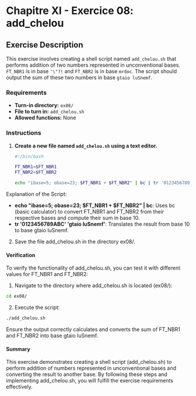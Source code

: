 # Chapitre XI - Exercice 08: add_chelou

## Exercise Description

This exercise involves creating a shell script named `add_chelou.sh` that performs addition of two numbers represented in unconventional bases. `FT_NBR1` is in base `'\"?!` and `FT_NBR2` is in base `mrdoc`. The script should output the sum of these two numbers in base `gtaio luSnemf`.

### Requirements

- **Turn-in directory:** `ex08/`
- **File to turn in:** `add_chelou.sh`
- **Allowed functions:** None

### Instructions

1. **Create a new file named `add_chelou.sh` using a text editor.**
   
   ```bash
   #!/bin/bash

   FT_NBR1=$FT_NBR1
   FT_NBR2=$FT_NBR2

   echo "ibase=5; obase=23; $FT_NBR1 + $FT_NBR2" | bc | tr '0123456789ABC' 'gtaio luSnemf'
    ```
Explanation of the Script:
- **echo "ibase=5; obase=23; $FT_NBR1 + $FT_NBR2" | bc**: Uses bc (basic calculator) to convert FT_NBR1 and FT_NBR2 from their respective bases and compute their sum in base 10.
- **tr '0123456789ABC' 'gtaio luSnemf'**: Translates the result from base 10 to base gtaio luSnemf.
2. Save the file add_chelou.sh in the directory ex08/.

#### Verification
To verify the functionality of add_chelou.sh, you can test it with different values for FT_NBR1 and FT_NBR2:

1. Navigate to the directory where add_chelou.sh is located (ex08/):
```sh
cd ex08/
```
2. Execute the script:
```sh
./add_chelou.sh
```
Ensure the output correctly calculates and converts the sum of FT_NBR1 and FT_NBR2 into base gtaio luSnemf.

#### Summary
This exercise demonstrates creating a shell script (add_chelou.sh) to perform addition of numbers represented in unconventional bases and converting the result to another base. By following these steps and implementing add_chelou.sh, you will fulfill the exercise requirements effectively.